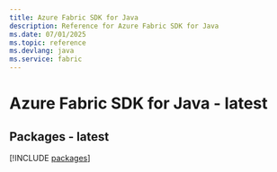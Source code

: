 ```yaml
---
title: Azure Fabric SDK for Java
description: Reference for Azure Fabric SDK for Java
ms.date: 07/01/2025
ms.topic: reference
ms.devlang: java
ms.service: fabric
---
```

# Azure Fabric SDK for Java - latest
## Packages - latest
[!INCLUDE [packages](fabric-index.md)]